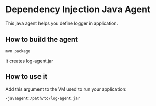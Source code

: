 # Dependency Injection Java Agent

This java agent helps you define logger in application.


## How to build the agent

    mvn package

It creates log-agent.jar

## How to use it

Add this argument to the VM used to run your application:

    -javaagent:/path/to/log-agent.jar

